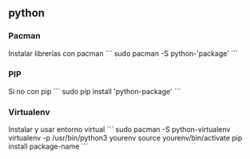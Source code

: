 ## python
### Pacman
Instalar librerías con pacman
´´´
sudo pacman -S python-'package'
´´´
### PIP
Si no con pip
´´´
sudo pip install 'python-package'
´´´
### Virtualenv
Instalar y usar entorno virtual
´´´
sudo pacman -S python-virtualenv
virtualenv -p /usr/bin/python3 yourenv
source yourenv/bin/activate
pip install package-name
´´´
